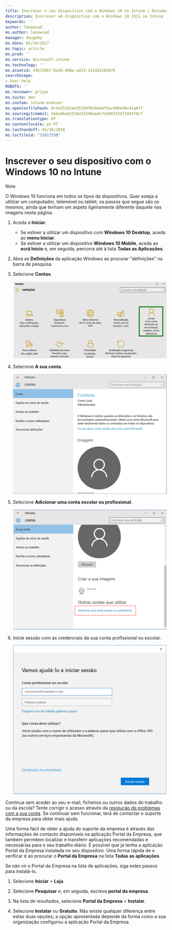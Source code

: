```yaml
---
title: Inscrever o seu dispositivo com o Windows 10 no Intune | Documentos da Microsoft
description: Inscrever um dispositivo com o Windows 10 1511 no Intune
keywords: ''
author: lenewsad
ms.author: lanewsad
manager: dougeby
ms.date: 05/24/2017
ms.topic: article
ms.prod: ''
ms.service: microsoft-intune
ms.technology: ''
ms.assetid: 43b738b7-6a56-498a-a433-112da5104876
searchScope:
- User help
ROBOTS: ''
ms.reviewer: priyar
ms.suite: ems
ms.custom: intune-enduser
ms.openlocfilehash: bc9a351b24e35359f628a9af9ac906ed0c41a6ff
ms.sourcegitcommit: 5eba4bad151be32346aedc7cbb0333d71934f8cf
ms.translationtype: HT
ms.contentlocale: pt-PT
ms.lasthandoff: 04/16/2018
ms.locfileid: "31017330"
---
```

# <a name="enroll-your-windows-10-device-in-intune"></a>Inscrever o seu dispositivo com o Windows 10 no Intune

  > [!NOTE]
  > O Windows 10 funciona em todos os tipos de dispositivos. Quer esteja a utilizar um computador, telemóvel ou tablet, os passos que segue são os mesmos, ainda que tenham um aspeto ligeiramente diferente daquele nas imagens nesta página.

1. Aceda a **Iniciar**.

   - Se estiver a utilizar um dispositivo com **Windows 10 Desktop**, aceda ao **menu Iniciar**.
   - Se estiver a utilizar um dispositivo **Windows 10 Mobile**, aceda ao **ecrã Início** e, em seguida, percorra até à lista **Todas as Aplicações**.

2. Abra as **Definições** da aplicação Windows ao procurar "definições" na barra de pesquisa.

3. Selecione **Contas**.

    ![Aceda a Definições e Contas](./media/W10-enroll-1-settings-accounts.png)

4. Selecione **A sua conta**.

    ![Selecione A sua conta](./media/W10-enroll-2-accounts-your-account.png)

5. Selecione **Adicionar uma conta escolar ou profissional**.

    ![Selecione Adicionar uma conta escolar ou profissional](./media/w10-enroll-3-add-work-school-acct.png)

6. Inicie sessão com as credenciais da sua conta profissional ou escolar.

    ![Iniciar sessão](./media/W10-enroll-4-sign-in.png)

Continua sem aceder ao seu e-mail, ficheiros ou outros dados do trabalho ou da escola? Tente corrigir o acesso através da [resolução de problemas com a sua conta](troubleshoot-your-windows-10-device-windows.md#troubleshooting-steps-to-follow-if-you-see-your-account). Se continuar sem funcionar, terá de contactar o suporte da empresa para obter mais ajuda.

Uma forma fácil de obter a ajuda do suporte da empresa é através das informações de contacto disponíveis na aplicação Portal da Empresa, que também permitem localizar e transferir aplicações recomendadas e necessárias para o seu trabalho diário. É possível que já tenha a aplicação Portal da Empresa instalada no seu dispositivo. Uma forma rápida de o verificar é ao procurar o __Portal da Empresa__ na lista __Todas as aplicações__.

Se não vir o Portal da Empresa na lista de aplicações, siga estes passos para instalá-lo.

1. Selecione **Iniciar** > **Loja**.

2. Selecione **Pesquisar** e, em seguida, escreva **portal da empresa**.

3. Na lista de resultados, selecione **Portal da Empresa** > **Instalar**.

4. Selecione **Instalar** ou **Gratuito**. Não existe qualquer diferença entre estas duas opções; a opção apresentada depende da forma como a sua organização configurou a aplicação Portal da Empresa.
